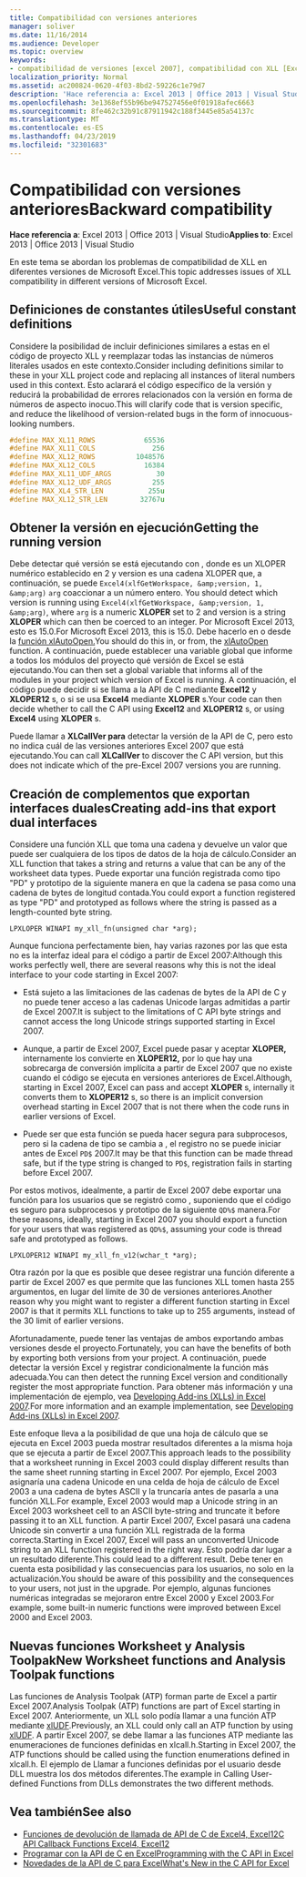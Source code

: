 ```yaml
---
title: Compatibilidad con versiones anteriores
manager: soliver
ms.date: 11/16/2014
ms.audience: Developer
ms.topic: overview
keywords:
- compatibilidad de versiones [excel 2007], compatibilidad con XLL [Excel 2007],compatibilidad con versiones anteriores [Excel 2007]
localization_priority: Normal
ms.assetid: ac200824-0620-4f03-8bd2-59226c1e79d7
description: 'Hace referencia a: Excel 2013 | Office 2013 | Visual Studio'
ms.openlocfilehash: 3e1368ef55b96be947527456e0f01918afec6663
ms.sourcegitcommit: 8fe462c32b91c87911942c188f3445e85a54137c
ms.translationtype: MT
ms.contentlocale: es-ES
ms.lasthandoff: 04/23/2019
ms.locfileid: "32301683"
---
```

# <a name="backward-compatibility"></a><span data-ttu-id="50852-104">Compatibilidad con versiones anteriores</span><span class="sxs-lookup"><span data-stu-id="50852-104">Backward compatibility</span></span>

<span data-ttu-id="50852-105">**Hace referencia a**: Excel 2013 | Office 2013 | Visual Studio</span><span class="sxs-lookup"><span data-stu-id="50852-105">**Applies to**: Excel 2013 | Office 2013 | Visual Studio</span></span> 
  
<span data-ttu-id="50852-106">En este tema se abordan los problemas de compatibilidad de XLL en diferentes versiones de Microsoft Excel.</span><span class="sxs-lookup"><span data-stu-id="50852-106">This topic addresses issues of XLL compatibility in different versions of Microsoft Excel.</span></span>
  
## <a name="useful-constant-definitions"></a><span data-ttu-id="50852-107">Definiciones de constantes útiles</span><span class="sxs-lookup"><span data-stu-id="50852-107">Useful constant definitions</span></span>

<span data-ttu-id="50852-108">Considere la posibilidad de incluir definiciones similares a estas en el código de proyecto XLL y reemplazar todas las instancias de números literales usados en este contexto.</span><span class="sxs-lookup"><span data-stu-id="50852-108">Consider including definitions similar to these in your XLL project code and replacing all instances of literal numbers used in this context.</span></span> <span data-ttu-id="50852-109">Esto aclarará el código específico de la versión y reducirá la probabilidad de errores relacionados con la versión en forma de números de aspecto inocuo.</span><span class="sxs-lookup"><span data-stu-id="50852-109">This will clarify code that is version specific, and reduce the likelihood of version-related bugs in the form of innocuous-looking numbers.</span></span>
  
```cpp
#define MAX_XL11_ROWS            65536
#define MAX_XL11_COLS              256
#define MAX_XL12_ROWS          1048576
#define MAX_XL12_COLS            16384
#define MAX_XL11_UDF_ARGS           30
#define MAX_XL12_UDF_ARGS          255
#define MAX_XL4_STR_LEN           255u
#define MAX_XL12_STR_LEN        32767u
```

## <a name="getting-the-running-version"></a><span data-ttu-id="50852-110">Obtener la versión en ejecución</span><span class="sxs-lookup"><span data-stu-id="50852-110">Getting the running version</span></span>

<span data-ttu-id="50852-111">Debe detectar qué versión se está ejecutando con , donde es un XLOPER numérico establecido en 2 y version es una cadena XLOPER que, a continuación, se puede `Excel4(xlfGetWorkspace, &amp;version, 1, &amp;arg)` `arg` coaccionar a un número entero.  </span><span class="sxs-lookup"><span data-stu-id="50852-111">You should detect which version is running using  `Excel4(xlfGetWorkspace, &amp;version, 1, &amp;arg)`, where  `arg` is a numeric **XLOPER** set to 2 and version is a string **XLOPER** which can then be coerced to an integer.</span></span> <span data-ttu-id="50852-112">Por Microsoft Excel 2013, esto es 15.0.</span><span class="sxs-lookup"><span data-stu-id="50852-112">For Microsoft Excel 2013, this is 15.0.</span></span> <span data-ttu-id="50852-113">Debe hacerlo en o desde la [función xlAutoOpen.](xlautoopen.md)</span><span class="sxs-lookup"><span data-stu-id="50852-113">You should do this in, or from, the [xlAutoOpen](xlautoopen.md) function.</span></span> <span data-ttu-id="50852-114">A continuación, puede establecer una variable global que informe a todos los módulos del proyecto qué versión de Excel se está ejecutando.</span><span class="sxs-lookup"><span data-stu-id="50852-114">You can then set a global variable that informs all of the modules in your project which version of Excel is running.</span></span> <span data-ttu-id="50852-115">A continuación, el código puede decidir si se llama a la API de C mediante **Excel12** y **XLOPER12** s, o si se usa **Excel4** mediante **XLOPER** s.</span><span class="sxs-lookup"><span data-stu-id="50852-115">Your code can then decide whether to call the C API using **Excel12** and **XLOPER12** s, or using **Excel4** using **XLOPER** s.</span></span>
  
<span data-ttu-id="50852-116">Puede llamar a **XLCallVer para** detectar la versión de la API de C, pero esto no indica cuál de las versiones anteriores Excel 2007 que está ejecutando.</span><span class="sxs-lookup"><span data-stu-id="50852-116">You can call **XLCallVer** to discover the C API version, but this does not indicate which of the pre-Excel 2007 versions you are running.</span></span> 
  
## <a name="creating-add-ins-that-export-dual-interfaces"></a><span data-ttu-id="50852-117">Creación de complementos que exportan interfaces duales</span><span class="sxs-lookup"><span data-stu-id="50852-117">Creating add-ins that export dual interfaces</span></span>

<span data-ttu-id="50852-118">Considere una función XLL que toma una cadena y devuelve un valor que puede ser cualquiera de los tipos de datos de la hoja de cálculo.</span><span class="sxs-lookup"><span data-stu-id="50852-118">Consider an XLL function that takes a string and returns a value that can be any of the worksheet data types.</span></span> <span data-ttu-id="50852-119">Puede exportar una función registrada como tipo "PD" y prototipo de la siguiente manera en que la cadena se pasa como una cadena de bytes de longitud contada.</span><span class="sxs-lookup"><span data-stu-id="50852-119">You could export a function registered as type "PD" and prototyped as follows where the string is passed as a length-counted byte string.</span></span>
  
`LPXLOPER WINAPI my_xll_fn(unsigned char *arg);`
  
<span data-ttu-id="50852-120">Aunque funciona perfectamente bien, hay varias razones por las que esta no es la interfaz ideal para el código a partir de Excel 2007:</span><span class="sxs-lookup"><span data-stu-id="50852-120">Although this works perfectly well, there are several reasons why this is not the ideal interface to your code starting in Excel 2007:</span></span>
  
- <span data-ttu-id="50852-121">Está sujeto a las limitaciones de las cadenas de bytes de la API de C y no puede tener acceso a las cadenas Unicode largas admitidas a partir de Excel 2007.</span><span class="sxs-lookup"><span data-stu-id="50852-121">It is subject to the limitations of C API byte strings and cannot access the long Unicode strings supported starting in Excel 2007.</span></span>
    
- <span data-ttu-id="50852-122">Aunque, a partir de Excel 2007, Excel puede pasar y aceptar **XLOPER,** internamente los convierte en **XLOPER12,** por lo que hay una sobrecarga de conversión implícita a partir de Excel 2007 que no existe cuando el código se ejecuta en versiones anteriores de Excel.</span><span class="sxs-lookup"><span data-stu-id="50852-122">Although, starting in Excel 2007, Excel can pass and accept **XLOPER** s, internally it converts them to **XLOPER12** s, so there is an implicit conversion overhead starting in Excel 2007 that is not there when the code runs in earlier versions of Excel.</span></span>
    
- <span data-ttu-id="50852-123">Puede ser que esta función se pueda hacer segura para subprocesos, pero si la cadena de tipo se cambia a , el registro no se puede iniciar antes de Excel `PD$` 2007.</span><span class="sxs-lookup"><span data-stu-id="50852-123">It may be that this function can be made thread safe, but if the type string is changed to  `PD$`, registration fails in starting before Excel 2007.</span></span>
    
<span data-ttu-id="50852-124">Por estos motivos, idealmente, a partir de Excel 2007 debe exportar una función para los usuarios que se registró como , suponiendo que el código es seguro para subprocesos y prototipo de la siguiente `QD%$` manera.</span><span class="sxs-lookup"><span data-stu-id="50852-124">For these reasons, ideally, starting in Excel 2007 you should export a function for your users that was registered as  `QD%$`, assuming your code is thread safe and prototyped as follows.</span></span>
  
`LPXLOPER12 WINAPI my_xll_fn_v12(wchar_t *arg);`
  
<span data-ttu-id="50852-125">Otra razón por la que es posible que desee registrar una función diferente a partir de Excel 2007 es que permite que las funciones XLL tomen hasta 255 argumentos, en lugar del límite de 30 de versiones anteriores.</span><span class="sxs-lookup"><span data-stu-id="50852-125">Another reason why you might want to register a different function starting in Excel 2007 is that it permits XLL functions to take up to 255 arguments, instead of the 30 limit of earlier versions.</span></span>
  
<span data-ttu-id="50852-126">Afortunadamente, puede tener las ventajas de ambos exportando ambas versiones desde el proyecto.</span><span class="sxs-lookup"><span data-stu-id="50852-126">Fortunately, you can have the benefits of both by exporting both versions from your project.</span></span> <span data-ttu-id="50852-127">A continuación, puede detectar la versión Excel y registrar condicionalmente la función más adecuada.</span><span class="sxs-lookup"><span data-stu-id="50852-127">You can then detect the running Excel version and conditionally register the most appropriate function.</span></span> <span data-ttu-id="50852-128">Para obtener más información y una implementación de ejemplo, vea [Developing Add-ins (XLLs) in Excel 2007](https://msdn.microsoft.com/library/aa730920.aspx).</span><span class="sxs-lookup"><span data-stu-id="50852-128">For more information and an example implementation, see [Developing Add-ins (XLLs) in Excel 2007](https://msdn.microsoft.com/library/aa730920.aspx).</span></span>
  
<span data-ttu-id="50852-129">Este enfoque lleva a la posibilidad de que una hoja de cálculo que se ejecuta en Excel 2003 pueda mostrar resultados diferentes a la misma hoja que se ejecuta a partir de Excel 2007.</span><span class="sxs-lookup"><span data-stu-id="50852-129">This approach leads to the possibility that a worksheet running in Excel 2003 could display different results than the same sheet running starting in Excel 2007.</span></span> <span data-ttu-id="50852-130">Por ejemplo, Excel 2003 asignaría una cadena Unicode en una celda de hoja de cálculo de Excel 2003 a una cadena de bytes ASCII y la truncaría antes de pasarla a una función XLL.</span><span class="sxs-lookup"><span data-stu-id="50852-130">For example, Excel 2003 would map a Unicode string in an Excel 2003 worksheet cell to an ASCII byte-string and truncate it before passing it to an XLL function.</span></span> <span data-ttu-id="50852-131">A partir Excel 2007, Excel pasará una cadena Unicode sin convertir a una función XLL registrada de la forma correcta.</span><span class="sxs-lookup"><span data-stu-id="50852-131">Starting in Excel 2007, Excel will pass an unconverted Unicode string to an XLL function registered in the right way.</span></span> <span data-ttu-id="50852-132">Esto podría dar lugar a un resultado diferente.</span><span class="sxs-lookup"><span data-stu-id="50852-132">This could lead to a different result.</span></span> <span data-ttu-id="50852-133">Debe tener en cuenta esta posibilidad y las consecuencias para los usuarios, no solo en la actualización.</span><span class="sxs-lookup"><span data-stu-id="50852-133">You should be aware of this possibility and the consequences to your users, not just in the upgrade.</span></span> <span data-ttu-id="50852-134">Por ejemplo, algunas funciones numéricas integradas se mejoraron entre Excel 2000 y Excel 2003.</span><span class="sxs-lookup"><span data-stu-id="50852-134">For example, some built-in numeric functions were improved between Excel 2000 and Excel 2003.</span></span>
  
## <a name="new-worksheet-functions-and-analysis-toolpak-functions"></a><span data-ttu-id="50852-135">Nuevas funciones Worksheet y Analysis Toolpak</span><span class="sxs-lookup"><span data-stu-id="50852-135">New Worksheet functions and Analysis Toolpak functions</span></span>

<span data-ttu-id="50852-136">Las funciones de Analysis Toolpak (ATP) forman parte de Excel a partir Excel 2007.</span><span class="sxs-lookup"><span data-stu-id="50852-136">Analysis Toolpak (ATP) functions are part of Excel starting in Excel 2007.</span></span> <span data-ttu-id="50852-137">Anteriormente, un XLL solo podía llamar a una función ATP mediante [xlUDF](xludf.md).</span><span class="sxs-lookup"><span data-stu-id="50852-137">Previously, an XLL could only call an ATP function by using [xlUDF](xludf.md).</span></span> <span data-ttu-id="50852-138">A partir Excel 2007, se debe llamar a las funciones ATP mediante las enumeraciones de funciones definidas en xlcall.h.</span><span class="sxs-lookup"><span data-stu-id="50852-138">Starting in Excel 2007, the ATP functions should be called using the function enumerations defined in xlcall.h.</span></span> <span data-ttu-id="50852-139">El ejemplo de Llamar a funciones definidas por el usuario desde DLL muestra los dos métodos diferentes.</span><span class="sxs-lookup"><span data-stu-id="50852-139">The example in Calling User-defined Functions from DLLs demonstrates the two different methods.</span></span>
  
## <a name="see-also"></a><span data-ttu-id="50852-140">Vea también</span><span class="sxs-lookup"><span data-stu-id="50852-140">See also</span></span>

- [<span data-ttu-id="50852-141">Funciones de devolución de llamada de API de C de Excel4, Excel12</span><span class="sxs-lookup"><span data-stu-id="50852-141">C API Callback Functions Excel4, Excel12</span></span>](c-api-callback-functions-excel4-excel12.md) 
- [<span data-ttu-id="50852-142">Programar con la API de C en Excel</span><span class="sxs-lookup"><span data-stu-id="50852-142">Programming with the C API in Excel</span></span>](programming-with-the-c-api-in-excel.md)
- [<span data-ttu-id="50852-143">Novedades de la API de C para Excel</span><span class="sxs-lookup"><span data-stu-id="50852-143">What's New in the C API for Excel</span></span>](what-s-new-in-the-c-api-for-excel.md)

